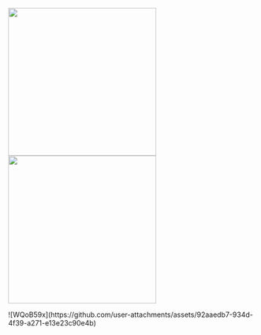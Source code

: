 <p float="left">
  <img src="https://github.com/user-attachments/assets/a14d114a-f7d3-427e-a6f2-e86393e90977" width="300" style="margin-right: 20px;"/>
  <img src="https://github.com/user-attachments/assets/847b8bda-9a54-4354-845f-de7cd349b456" width="300"/>
</p>
![WQoB59x](https://github.com/user-attachments/assets/92aaedb7-934d-4f39-a271-e13e23c90e4b)
